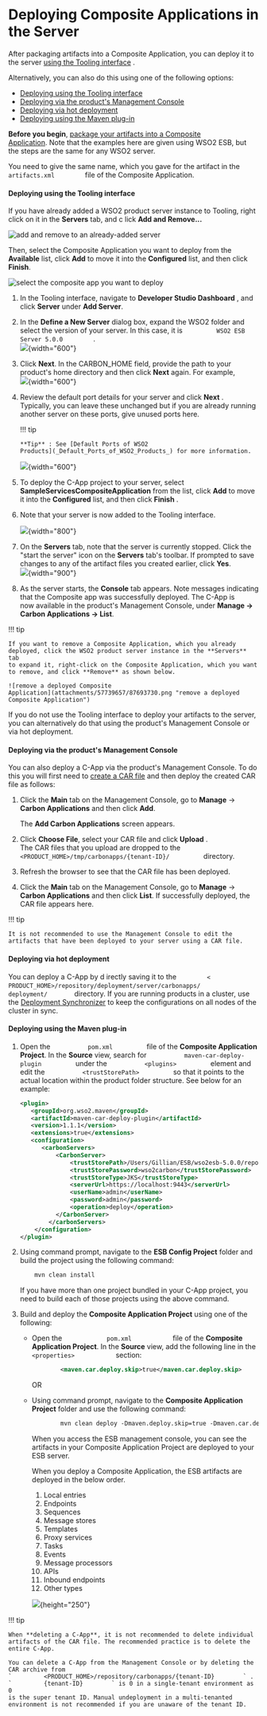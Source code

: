 # Deploying Composite Applications in the Server

After packaging artifacts into a Composite Application, you can deploy
it to the server [using the Tooling
interface](#DeployingCompositeApplicationsintheServer-DeployingusingtheToolinginterface)
.

Alternatively, you can also do this using one of the following options:

-   [Deploying using the Tooling
    interface](#DeployingCompositeApplicationsintheServer-DeployingusingtheToolinginterface)
-   [Deploying via the product's Management
    Console](#DeployingCompositeApplicationsintheServer-Deployingviatheproduct'sManagementConsole)
-   [Deploying via hot
    deployment](#DeployingCompositeApplicationsintheServer-Deployingviahotdeployment)
-   [Deploying using the Maven
    plug-in](#DeployingCompositeApplicationsintheServer-DeployingusingtheMavenplug-in)

**Before you begin**, [package your artifacts into a Composite
Application](_Packaging_Artifacts_into_Composite_Applications_). Note
that the examples here are given using WSO2 ESB, but the steps are the
same for any WSO2 server.

You need to give the same name, which you gave for the artifact in the
`          artifacts.xml         ` file of the Composite Application.

####  Deploying using the Tooling interface

If you have already added a WSO2 product server instance to Tooling,
right click on it in the **Servers** tab, and c lick **Add and
Remove...**

![add and remove to an already-added
server](attachments/57739657/87693724.png "add and remove to an already-added server")

Then, select the Composite Application you want to deploy from the
**Available** list, click **Add** to move it into the **Configured**
list, and then click **Finish**.

![select the composite app you want to
deploy](attachments/57739657/87693726.png "select the composite app you want to deploy")

1.  In the Tooling interface, navigate to **Developer Studio Dashboard**
   , and click **Server** under **Add Server**.

2.  In the **Define a New Server** dialog box, expand the
    WSO2 folder and select the version of your server. In this case, it
    is `          WSO2 ESB Server 5.0.0         ` .  
    ![](attachments/53121319/53284204.png){width="600"}
3.  Click **Next**. In the CARBON\_HOME field, provide the path to your
    product's home directory and then click **Next** again. For
    example,  
    ![](attachments/53121319/53284218.png){width="600"}
4.  Review the default port details for your server and click **Next**
    .  
    Typically, you can leave these unchanged but if you are already
    running another server on these ports, give unused ports here.

    !!! tip
    
        **Tip** : See [Default Ports of WSO2
        Products](_Default_Ports_of_WSO2_Products_) for more information.
    

    ![](attachments/53121319/53284206.png){width="600"}

5.  To deploy the C-App project to your server, select
    **SampleServicesCompositeApplication** from the list, click **Add**
    to move it into the **Configured** list, and then click **Finish**
    .  

      

6.  Note that your server is now added to the Tooling interface.

    ![](attachments/53121319/53285006.png){width="800"}

7.  On the **Servers** tab, note that the server is currently stopped.
    Click the "start the server" icon on the **Servers** tab's toolbar.
    If prompted to save changes to any of the artifact files you created
    earlier, click **Yes**.  
    ![](attachments/53121319/53285075.png){width="900"}

8.  As the server starts, the **Console** tab appears. Note messages
    indicating that the Composite app was successfully deployed. The
    C-App is now available in the product's Management Console, under
    **Manage -\> Carbon Applications -\> List**.

!!! tip
    
    If you want to remove a Composite Application, which you already
    deployed, click the WSO2 product server instance in the **Servers** tab
    to expand it, right-click on the Composite Application, which you want
    to remove, and click **Remove** as shown below.
    
    ![remove a deployed Composite
    Application](attachments/57739657/87693730.png "remove a deployed Composite Application")
    

If you do not use the Tooling interface to deploy your artifacts to the
server, you can alternatively do that using the product's Management
Console or via hot deployment.

#### Deploying via the product's Management Console

You can also deploy a C-App via the product's Management Console. To do
this you will first need to [create a CAR
file](https://docs.wso2.com/display/ADMIN44x/Packaging+Artifacts+into+Composite+Applications#PackagingArtifactsintoCompositeApplications-CreatingaCompositeApplicationArchive(CAR)file)
and then deploy the created CAR file as follows:

1.  Click the **Main** tab on the Management Console, go to **Manage**
    -\> **Carbon Applications** and then click **Add**.

    The **Add Carbon Applications** screen appears.

2.  Click **Choose File**, select your CAR file and click **Upload**
    .  
    The CAR files that you upload are dropped to the
    `           <PRODUCT_HOME>/tmp/carbonapps/{tenant-ID}/          `
    directory.

3.  Refresh the browser to see that the CAR file has been deployed.

4.  Click the **Main** tab on the Management Console, go to **Manage**
    -\> **Carbon Applications** and then click **List**. If
    successfully deployed, the CAR file appears here.

!!! tip
    
    It is not recommended to use the Management Console to edit the
    artifacts that have been deployed to your server using a CAR file.
    

#### Deploying via hot deployment

You can deploy a C-App by d irectly saving it to the
`         <        `
`         PRODUCT_HOME>/repository/deployment/server/carbonapps/        `
`         deployment/        ` directory. If you are running products in
a cluster, use the [Deployment
Synchronizer](http://docs.wso2.org/display/CLUSTER44x/Configuring+Deployment+Synchronizer)
to keep the configurations on all nodes of the cluster in sync.

#### Deploying using the Maven plug-in

1.  Open the `           pom.xml          ` file of the **Composite
    Application Project**. In the **Source** view, search for
    `           maven-car-deploy-plugin          ` under the
    `           <plugins>          ` element and edit the
    `           <trustStorePath>          ` so that it points to the
    actual location within the product folder structure. See below for
    an example:

    ``` xml
    <plugin>
       <groupId>org.wso2.maven</groupId>
       <artifactId>maven-car-deploy-plugin</artifactId>
       <version>1.1.1</version>
       <extensions>true</extensions>
       <configuration>
          <carbonServers>
              <CarbonServer>
                  <trustStorePath>/Users/Gillian/ESB/wso2esb-5.0.0/repository/resources/security/wso2carbon.jks</trustStorePath>
                  <trustStorePassword>wso2carbon</trustStorePassword>
                  <trustStoreType>JKS</trustStoreType>
                  <serverUrl>https://localhost:9443</serverUrl>
                  <userName>admin</userName>
                  <password>admin</password>
                  <operation>deploy</operation>
              </CarbonServer>
            </carbonServers>
        </configuration>
    </plugin>
    ```

2.  Using command prompt, navigate to the **ESB Config Project** folder
    and build the project using the following command:

    ``` xml
        mvn clean install
    ```

    If you have more than one project bundled in your C-App project, you
    need to build each of those projects using the above command.

3.  Build and deploy the **Composite Application Project** using one of
    the following:

    -   Open the `             pom.xml            ` file of the
        **Composite Application Project**. In the **Source** view, add
        the following line in the
        `             <properties>            ` section:

        ``` xml
                <maven.car.deploy.skip>true</maven.car.deploy.skip>
        ```

        OR

    -   Using command prompt, navigate to the **Composite Application
        Project** folder and use the following command:

        ``` xml
                mvn clean deploy -Dmaven.deploy.skip=true -Dmaven.car.deploy.skip=false 
        ```

        When you access the ESB management console, you can see the
        artifacts in your Composite Application Project are deployed to
        your ESB server.

        When you deploy a Composite Application, the ESB artifacts are
        deployed in the below order.

        1.  Local entries
        2.  Endpoints
        3.  Sequences
        4.  Message stores
        5.  Templates
        6.  Proxy services
        7.  Tasks
        8.  Events
        9.  Message processors
        10. APIs
        11. Inbound endpoints
        12. Other types

        ![](attachments/57739657/57760645.png){height="250"}

!!! tip
    
    When **deleting a C-App**, it is not recommended to delete individual
    artifacts of the CAR file. The recommended practice is to delete the
    entire C-App.
    
    You can delete a C-App from the Management Console or by deleting the
    CAR archive from
    `         <PRODUCT_HOME>/repository/carbonapps/{tenant-ID}        ` .
    `         {tenant-ID}        ` is 0 in a single-tenant environment as 0
    is the super tenant ID. Manual undeployment in a multi-tenanted
    environment is not recommended if you are unaware of the tenant ID.
    
